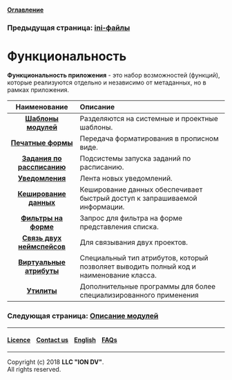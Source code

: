 #### [Оглавление](/docs/ru/index.md)

### Предыдущая страница: [ini-файлы](/docs/ru/2_system_description/platform_configuration/ini_files.md)

# Функциональность

**Функциональность приложения** - это набор возможностей (функций), которые реализуются отдельно и независимо от метаданных, но в рамках приложения.

| Наименование | Описание |
|:---------:|:---------|
|[**Шаблоны модулей**](/docs/ru/2_system_description/functionality/module_templates.md) | Разделяются на системные и проектные шаблоны. |
|[**Печатные формы**](/docs/ru/2_system_description/functionality/printed_forms.md) |Передача форматирования в прописном виде.   |
|[**Задания по рассписанию**](/docs/ru/2_system_description/functionality/schedule.md) | Подсистемы запуска заданий по расписанию.   |
|[**Уведомления**](/docs/ru/2_system_description/functionality/notifications.md) |Лента новых уведомлений.  |
|[**Кеширование данных**](/docs/ru/2_system_description/functionality/cached.md) |Кеширование данных обеспечивает быстрый доступ к запрашиваемой информации. |
|[**Фильтры на форме**](/docs/ru/2_system_description/functionality/filter.md) |Запрос для фильтра на форме представления списка. |
|[**Связь двух неймспейсов**](/docs/ru/2_system_description/functionality/namespace.md)| Для связывания двух проектов.  |
|[**Виртуальные атрибуты**](/docs/ru/2_system_description/functionality/virtual_attr.md) |Специальный тип атрибутов, который позволяет выводить полный код и наименование класса.|
|[**Утилиты**](/docs\ru\2_system_description\functionality\utilities.md) |Дополнительные программы для более специализированного применения|

### Следующая страница: [Описание модулей](/docs/ru/3_modules_description/modules.md)

--------------------------------------------------------------------------  


 #### [Licence](/LICENCE.md) &ensp;  [Contact us](https://iondv.com) &ensp;  [English](/docs/en/2_system_description/functionality/functionality.md)   &ensp; [FAQs](/faqs.md)          



--------------------------------------------------------------------------  

Copyright (c) 2018 **LLC "ION DV"**.  
All rights reserved. 